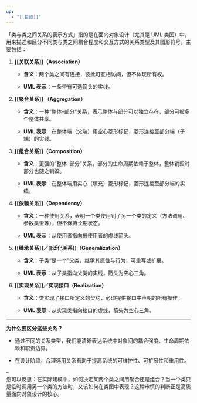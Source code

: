 ```yaml
---
up:
  - "[[目錄]]"
---
```

「类与类之间关系的表示方式」指的是在面向对象设计（尤其是 UML 类图）中，用来描述和区分不同类与类之间耦合程度和交互方式的关系类型及其图形符号。主要包括：

1. **[[关联关系]]（Association）**
    
    - **含义**：两个类之间有连接，彼此可互相访问，但不体现所有权。
        
    - **UML 表示**：一条带有可选箭头的实线。
        
2. **[[聚合关系]] （Aggregation）**
    
    - **含义**：一种“整体–部分”关系，表示整体与部分可以独立存在，部分可被多个整体共享。
        
    - **UML 表示**：在整体端（父端）用空心菱形标记，菱形连接至部分端（子端）的实线。
        
3. **[[组合关系]]（Composition）**
    
    - **含义**：更强的“整体–部分”关系，部分的生命周期依赖于整体，整体销毁时部分也随之销毁。
        
    - **UML 表示**：在整体端用实心（填充）菱形标记，菱形连接至部分端的实线。
        
4. **[[依赖关系]]（Dependency）**
    
    - **含义**：一种使用关系，表明一个类使用到了另一个类的定义（方法调用、参数类型等），但不保持长期状态。
        
    - **UML 表示**：从使用者指向被使用者的虚线箭头。
        
5. **[[继承关系]]／[[泛化关系]]（Generalization）**
    
    - **含义**：子类“是一个”父类，继承其属性与行为，可重写或扩展。
        
    - **UML 表示**：从子类指向父类的实线，箭头为空心三角。
        
6. **[[实现关系]]／实现接口（Realization）**
    
    - **含义**：类实现了接口所定义的契约，必须提供接口中声明的所有操作。
        
    - **UML 表示**：从实现类指向接口的虚线，箭头为空心三角。
        

---

**为什么要区分这些关系？**

- 通过不同的关系类型，我们能清晰表达系统中对象间的耦合强度、生命周期依赖和职责边界。
    
- 在设计阶段，合理选用关系有助于提高系统的可维护性、可扩展性和重用性。
    

–  
您可以反思：在实际建模中，如何决定某两个类之间用聚合还是组合？当一个类只是临时调用另一个类的方法时，又该如何在类图中表现？这种审慎的判断正是高质量面向对象设计的核心。